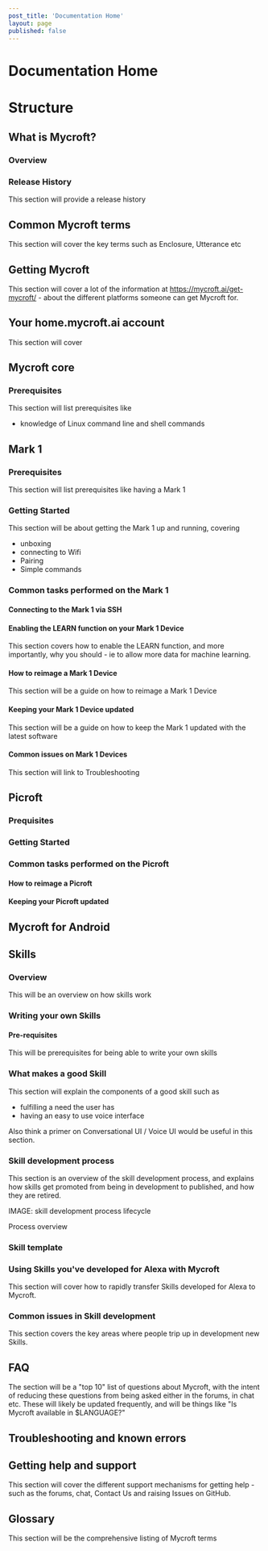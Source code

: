 ```yaml
---
post_title: 'Documentation Home'
layout: page
published: false
---
```

# Documentation Home


# Structure

## What is Mycroft?

### Overview

### Release History

This section will provide a release history


###

## Common Mycroft terms

This section will cover the key terms such as Enclosure, Utterance etc

## Getting Mycroft

This section will cover a lot of the information at https://mycroft.ai/get-mycroft/ - about the different platforms someone can get Mycroft for.

## Your home.mycroft.ai account

This section will cover

## Mycroft core

### Prerequisites

This section will list prerequisites like
* knowledge of Linux command line and shell commands


## Mark 1

### Prerequisites

This section will list prerequisites like having a Mark 1

### Getting Started

This section will be about getting the Mark 1 up and running, covering

* unboxing
* connecting to Wifi
* Pairing
* Simple commands

### Common tasks performed on the Mark 1

#### Connecting to the Mark 1 via SSH

#### Enabling the LEARN function on your Mark 1 Device

This section covers how to enable the LEARN function, and more importantly, why you should - ie to allow more data for machine learning. 

#### How to reimage a Mark 1 Device

This section will be a guide on how to reimage a Mark 1 Device

#### Keeping your Mark 1 Device updated

This section will be a guide on how to keep the Mark 1 updated with the latest software

#### Common issues on Mark 1 Devices

This section will link to Troubleshooting

## Picroft

### Prequisites

### Getting Started

### Common tasks performed on the Picroft

#### How to reimage a Picroft

#### Keeping your Picroft updated

## Mycroft for Android

## Skills

### Overview

This will be an overview on how skills work

### Writing your own Skills

#### Pre-requisites

This will be prerequisites for being able to write your own skills

### What makes a good Skill

This section will explain the components of a good skill such as
* fulfilling a need the user has
* having an easy to use voice interface

Also think a primer on Conversational UI / Voice UI would be useful in this section.

### Skill development process

This section is an overview of the skill development process, and explains how skills get promoted from being in development to published, and how they are retired.

IMAGE: skill development process lifecycle

Process overview

### Skill template

### Using Skills you've developed for Alexa with Mycroft

This section will cover how to rapidly transfer Skills developed for Alexa to Mycroft.

### Common issues in Skill development

This section covers the key areas where people trip up in development new Skills.

## FAQ

The section will be a "top 10" list of questions about Mycroft, with the intent of reducing these questions from being asked either in the forums, in chat etc. These will likely be updated frequently, and will be things like "Is Mycroft available in $LANGUAGE?"

## Troubleshooting and known errors

## Getting help and support

This section will cover the different support mechanisms for getting help - such as the forums, chat, Contact Us and raising Issues on GitHub.

## Glossary

This section will be the comprehensive listing of Mycroft terms
